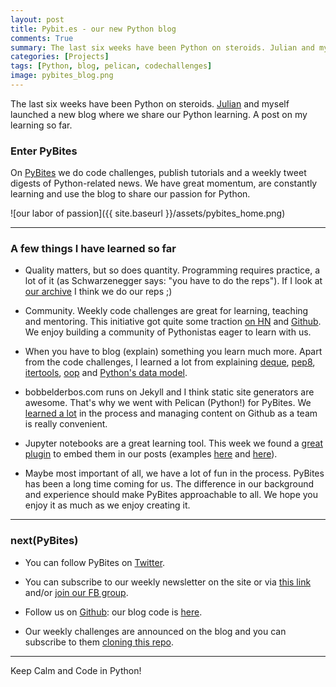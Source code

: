 ```yaml
---
layout: post
title: Pybit.es - our new Python blog
comments: True
summary: The last six weeks have been Python on steroids. Julian and myself launched a new blog where we share our Python learning. A post on my learning so far.
categories: [Projects]
tags: [Python, blog, pelican, codechallenges]
image: pybites_blog.png
---
```


The last six weeks have been Python on steroids. [Julian]((http://techmoneykids.com)) and myself launched a new blog where we share our Python learning. A post on my learning so far.

<h3>Enter PyBites</h3>

On [PyBites](http://pybit.es) we do code challenges, publish tutorials and a weekly tweet digests of Python-related news. We have great momentum, are constantly learning and use the blog to share our passion for Python.

![our labor of passion]({{ site.baseurl }}/assets/pybites_home.png)

---

<h3>A few things I have learned so far</h3>

* Quality matters, but so does quantity. Programming requires practice, a lot of it (as Schwarzenegger says: "you have to do the reps"). If I look at [our archive](http://pybit.es/pages/archives.html) I think we do our reps ;)

* Community. Weekly code challenges are great for learning, teaching and mentoring. This initiative got quite some traction [on HN](https://news.ycombinator.com/item?id=13352447) and [Github](https://github.com/pybites/challenges). We enjoy building a community of Pythonistas eager to learn with us.

* When you have to blog (explain) something you learn much more. Apart from the code challenges, I learned a lot from explaining [deque](http://pybit.es/collections-deque.html), [pep8](http://pybit.es/pep8.html), [itertools](http://pybit.es/itertools-examples.html), [oop](http://pybit.es/oop-primer.html) and [Python's data model](http://pybit.es/python-data-model.html).

* bobbelderbos.com runs on Jekyll and I think static site generators are awesome. That's why we went with Pelican (Python!) for PyBites. We [learned a lot](http://pybit.es/install-me.html) in the process and managing content on Github as a team is really convenient.

* Jupyter notebooks are a great learning tool. This week we found a [great plugin](https://github.com/danielfrg/pelican-ipynb) to embed them in our posts (examples [here](http://pybit.es/oop-primer.html) and [here](http://pybit.es/python-data-model.html)).

* Maybe most important of all, we have a lot of fun in the process. PyBites has been a long time coming for us. The difference in our background and experience should make PyBites approachable to all. We hope you enjoy it as much as we enjoy creating it.

---

<h3>next(PyBites)</h3>

* You can follow PyBites on [Twitter](https://twitter.com/pybites).

* You can subscribe to our weekly newsletter on the site or via [this link](http://pybit.us14.list-manage.com/subscribe?u=822043293f280259d4b8d2a3e&id=ac7e2eb9ef) and/or [join our FB group](https://www.facebook.com/groups/pybites).

* Follow us on [Github](https://github.com/pybites): our blog code is [here](https://github.com/pybites/blog_code).

* Our weekly challenges are announced on the blog and you can subscribe to them [cloning this repo](https://github.com/pybites/challenges).

---

Keep Calm and Code in Python!
